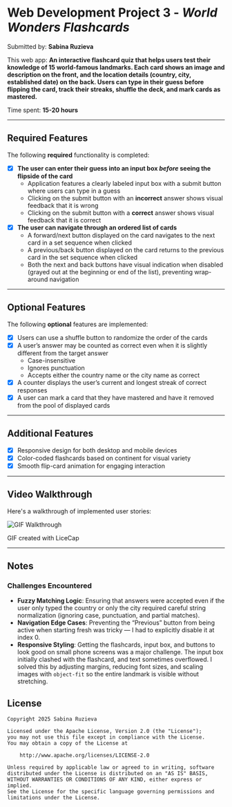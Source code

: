 # Web Development Project 3 - *World Wonders Flashcards*

Submitted by: **Sabina Ruzieva**

This web app: **An interactive flashcard quiz that helps users test their knowledge of 15 world-famous landmarks. Each card shows an image and description on the front, and the location details (country, city, established date) on the back. Users can type in their guess before flipping the card, track their streaks, shuffle the deck, and mark cards as mastered.**

Time spent: **15-20 hours**

---

## Required Features

The following **required** functionality is completed:

- [x] **The user can enter their guess into an input box *before* seeing the flipside of the card**
  - Application features a clearly labeled input box with a submit button where users can type in a guess
  - Clicking on the submit button with an **incorrect** answer shows visual feedback that it is wrong 
  - Clicking on the submit button with a **correct** answer shows visual feedback that it is correct
- [x] **The user can navigate through an ordered list of cards**
  - A forward/next button displayed on the card navigates to the next card in a set sequence when clicked
  - A previous/back button displayed on the card returns to the previous card in the set sequence when clicked
  - Both the next and back buttons have visual indication when disabled (grayed out at the beginning or end of the list), preventing wrap-around navigation

---

## Optional Features

The following **optional** features are implemented:

- [x] Users can use a shuffle button to randomize the order of the cards
- [x] A user’s answer may be counted as correct even when it is slightly different from the target answer
  - Case-insensitive
  - Ignores punctuation
  - Accepts either the country name or the city name as correct
- [x] A counter displays the user’s current and longest streak of correct responses
- [x] A user can mark a card that they have mastered and have it removed from the pool of displayed cards

---

## Additional Features

- [x] Responsive design for both desktop and mobile devices  
- [x] Color-coded flashcards based on continent for visual variety  
- [x] Smooth flip-card animation for engaging interaction  

---

## Video Walkthrough

Here's a walkthrough of implemented user stories:

<img src='./public/images/P2_Flashcards_part2.gif' title='GIF Walkthrough' width='' alt='GIF Walkthrough' />

GIF created with LiceCap

---

## Notes

### Challenges Encountered
- **Fuzzy Matching Logic**: Ensuring that answers were accepted even if the user only typed the country or only the city required careful string normalization (ignoring case, punctuation, and partial matches).  
- **Navigation Edge Cases**: Preventing the “Previous” button from being active when starting fresh was tricky — I had to explicitly disable it at index 0.  
- **Responsive Styling**: Getting the flashcards, input box, and buttons to look good on small phone screens was a major challenge. The input box initially clashed with the flashcard, and text sometimes overflowed. I solved this by adjusting margins, reducing font sizes, and scaling images with `object-fit` so the entire landmark is visible without stretching.  


## License

    Copyright 2025 Sabina Ruzieva

    Licensed under the Apache License, Version 2.0 (the "License");
    you may not use this file except in compliance with the License.
    You may obtain a copy of the License at

        http://www.apache.org/licenses/LICENSE-2.0

    Unless required by applicable law or agreed to in writing, software
    distributed under the License is distributed on an "AS IS" BASIS,
    WITHOUT WARRANTIES OR CONDITIONS OF ANY KIND, either express or implied.
    See the License for the specific language governing permissions and
    limitations under the License.

